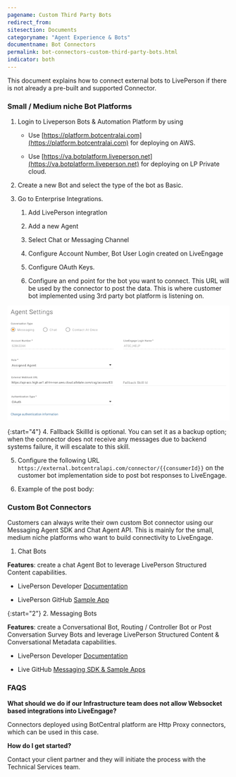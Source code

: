 ```yaml
---
pagename: Custom Third Party Bots
redirect_from:
sitesection: Documents
categoryname: "Agent Experience & Bots"
documentname: Bot Connectors
permalink: bot-connectors-custom-third-party-bots.html
indicator: both
---
```


This document explains how to connect external bots to LivePerson if there is not already a pre-built and supported Connector.

### Small / Medium niche Bot Platforms

1. Login to Liveperson Bots & Automation Platform by using

    * Use [https://platform.botcentralai.com](https://platform.botcentralai.com) for deploying on AWS.

    * Use [https://va.botplatform.liveperson.net](https://va.botplatform.liveperson.net) for deploying on LP Private cloud.

2. Create a new Bot and select the type of the bot as Basic.

3. Go to Enterprise Integrations.

    1. Add LivePerson integratIon

    2. Add a new Agent

    3. Select Chat or Messaging Channel

    4. Configure Account Number, Bot User Login created on LiveEngage

    5. Configure OAuth Keys.

    6. Configure an end point for the bot you want to connect. This URL will be used by the connector to post the data. This is where customer bot implemented using 3rd party bot platform is listening on.

![image alt text](img/bot-guide-niche0.png)

{:start="4"}
4. Fallback SkillId is optional. You can set it as a backup option; when the connector does not receive any messages due to backend systems failure, it will escalate to this skill.

5. Configure the following URL `https://external.botcentralapi.com/connector/{{consumerId}}`  on the customer bot implementation side to post bot responses to LiveEngage.

6. Example of the post body:

### Custom Bot Connectors

Customers can always write their own custom Bot connector using our Messaging Agent SDK and Chat Agent API.  This is mainly for the small, medium niche platforms who want to build connectivity to LiveEngage.

1. Chat Bots

**Features**: create a chat Agent Bot to leverage LivePerson Structured Content capabilities.

  * LivePerson Developer [Documentation](chat-agent-api-overview.html)

  * LivePerson GitHub [Sample App](https://github.com/LivePersonInc/chat-js-sdk-sample-app)

{:start="2"}
2. Messaging Bots    

**Features**: create a Conversational Bot, Routing / Controller Bot or Post Conversation Survey Bots and leverage LivePerson Structured Content & Conversational Metadata capabilities.

  * LivePerson Developer [Documentation](messaging-agent-sdk-overview.html)

  * Live GitHub [Messaging SDK & Sample Apps](https://github.com/LivePersonInc/node-agent-sdk)


### FAQS

**What should we do if our Infrastructure team does not allow Websocket based integrations into LiveEngage?**

Connectors deployed using BotCentral platform are Http Proxy connectors, which can be used in this case.

**How do I get started?**

Contact your client partner and they will initiate the process with the Technical Services team.
